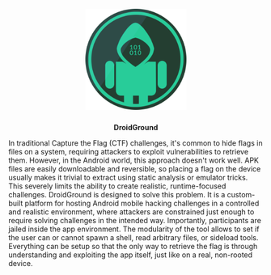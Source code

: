 <h1 align="center">
  <br>
    <img src="./logo.png" alt= "droidground" width="200px">
</h1>
<p align="center">
    <b>DroidGround</b>
<p>

In traditional Capture the Flag (CTF) challenges, it's common to hide flags in files on a system, requiring attackers to exploit vulnerabilities to retrieve them. However, in the Android world, this approach doesn't work well. APK files are easily downloadable and reversible, so placing a flag on the device usually makes it trivial to extract using static analysis or emulator tricks. This severely limits the ability to create realistic, runtime-focused challenges.
DroidGround is designed to solve this problem.
It is a custom-built platform for hosting Android mobile hacking challenges in a controlled and realistic environment, where attackers are constrained just enough to require solving challenges in the intended way.
Importantly, participants are jailed inside the app environment. The modularity of the tool allows to set if the user can or cannot spawn a shell, read arbitrary files, or sideload tools. Everything can be setup so that the only way to retrieve the flag is through understanding and exploiting the app itself, just like on a real, non-rooted device.